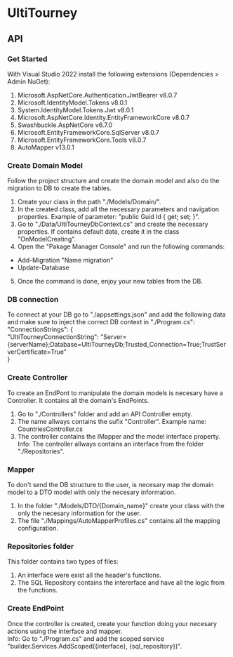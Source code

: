 # UltiTourney  

 ## API  
 ### Get Started  
 With Visual Studio 2022 install the following extensions (Dependencies > Admin NuGet):  
 1. Microsoft.AspNetCore.Authentication.JwtBearer v8.0.7
 2. Microsoft.IdentityModel.Tokens v8.0.1
 3. System.IdentityModel.Tokens.Jwt v8.0.1
 4. Microsoft.AspNetCore.Identity.EntityFrameworkCore v8.0.7
 5. Swashbuckle.AspNetCore v6.7.0
 6. Microsoft.EntityFrameworkCore.SqlServer v8.0.7
 7. Microsoft.EntityFrameworkCore.Tools v8.0.7
 8. AutoMapper v13.0.1

 ### Create Domain Model  
 Follow the project structure and create the domain model and also do the migration to DB to create the tables.
 1. Create your class in the path "./Models/Domain/".
 2. In the created class, add all the necessary parameters and navigation properties. Example of parameter: "public Guid Id { get; set; }".
 3. Go to "./Data/UltiTourneyDbContext.cs" and create the necessary properties. If contains default data, create it in the class "OnModelCreating".
 4. Open the "Pakage Manager Console" and run the following commands:
   - Add-Migration "Name migration"
   - Update-Database
 5. Once the command is done, enjoy your new tables from the DB.

### DB connection  
To connect at your DB go to "./appsettings.json" and add the following data and make sure to inject the correct DB context in "./Program.cs":  
  "ConnectionStrings": {  
    "UltiTourneyConnectionString": "Server={serverName};Database=UltiTourneyDb;Trusted_Connection=True;TrustServerCertificate=True"  
  }  

### Create Controller
To create an EndPont to manipulate the domain models is necesary have a Controller. It contains all the domain's EndPoints.  
  1. Go to "./Controllers" folder and add an API Controller empty.
  2. The name allways contains the sufix "Controller". Example name: CountriesController.cs
  3. The controller contains the IMapper and the model interface property.  
Info: The controller allways contains an interface from the folder "./Repositories".

### Mapper
To don't send the DB structure to the user, is necesary map the domain model to a DTO model with only the necesary information.  
  1. In the folder "./Models/DTO/{Domain_name}" create your class with the only the necesary information for the user.
  2. The file "./Mappings/AutoMapperProfiles.cs" contains all the mapping configuration.

### Repositories folder  
This folder contains two types of files:  
 1. An interface were exist all the header's functions.
 2. The SQL Repository contains the intererface and have all the logic from the functions.

### Create EndPoint
Once the controller is created, create your function doing your necesary actions using the interface and mapper.  
Info: Go to "./Program.cs" and add the scoped service "builder.Services.AddScoped({interface}, {sql_repository})".  
